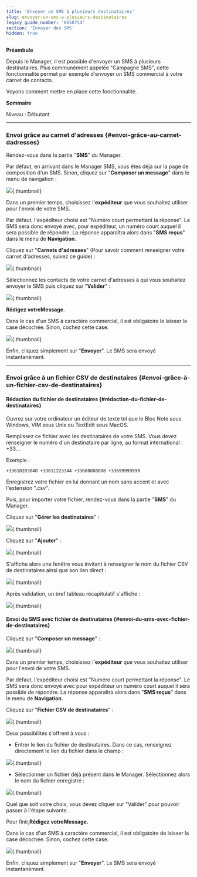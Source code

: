 ```yaml
---
title: 'Envoyer un SMS à plusieurs destinataires'
slug: envoyer-un-sms-a-plusieurs-destinataires
legacy_guide_number: '8650754'
section: 'Envoyer des SMS'
hidden: true
---
```


**Préambule**

Depuis le Manager, il est possible d'envoyer un SMS à plusieurs destinataires. Plus communément appelée "Campagne SMS", cette fonctionnalité permet par exemple d'envoyer un SMS commercial à votre carnet de contacts.

Voyons comment mettre en place cette fonctionnalité.

**Sommaire**

Niveau : Débutant

------------------------------------------------------------------------

### Envoi grâce au carnet d'adresses {#envoi-grâce-au-carnet-dadresses}

Rendez-vous dans la partie "**SMS**" du Manager.

Par défaut, en arrivant dans le Manager SMS, vous êtes déjà sur la page de composition d'un SMS. Sinon, cliquez sur "**Composer un message**" dans le menu de navigation :

![](images/01.jpg){.thumbnail}

Dans un premier temps, choisissez l'**expéditeur** que vous souhaitez utiliser pour l'envoi de votre SMS.

Par défaut, l'expéditeur choisi est "Numéro court permettant la réponse". Le SMS sera donc envoyé avec, pour expéditeur, un numéro court auquel il sera possible de répondre. La réponse apparaîtra alors dans "**SMS reçus**" dans le menu de **Navigation**.

Cliquez sur "**Carnets d'adresses**" (Pour savoir comment renseigner votre carnet d'adresses, suivez ce guide) :

![](images/01.jpg){.thumbnail}

Sélectionnez les contacts de votre carnet d'adresses à qui vous souhaitez envoyer le SMS puis cliquez sur "**Valider**" :

![](images/02.jpg){.thumbnail}

**Rédigez votreMessage**.

Dans le cas d'un SMS à caractère commercial, il est obligatoire le laisser la case décochée. Sinon, cochez cette case.

![](images/03.jpg){.thumbnail}

Enfin, cliquez simplement sur "**Envoyer**". Le SMS sera envoyé instantanément.

------------------------------------------------------------------------

### Envoi grâce à un fichier CSV de destinataires {#envoi-grâce-à-un-fichier-csv-de-destinataires}

#### Rédaction du fichier de destinataires {#rédaction-du-fichier-de-destinataires}

Ouvrez sur votre ordinateur un éditeur de texte tel que le Bloc Note sous Windows, VIM sous Unix ou TextEdit sous MacOS.

Remplissez ce fichier avec les destinataires de votre SMS. Vous devez renseigner le numéro d'un destinataire par ligne, au format international : +33...

Exemple :

    +33610203040 +33611223344 +33688888888 +33699999999

Enregistrez votre fichier en lui donnant un nom sans accent et avec l'extension ".csv".

Puis, pour importer votre fichier, rendez-vous dans la partie "**SMS**" du Manager.

Cliquez sur "**Gérer les destinataires**" :

![](images/05.jpg){.thumbnail}

Cliquez sur "**Ajouter**" :

![](images/06.jpg){.thumbnail}

S'affiche alors une fenêtre vous invitant à renseigner le nom du fichier CSV de destinataires ainsi que son lien direct :

![](images/07.jpg){.thumbnail}

Après validation, un bref tableau récapitulatif s'affiche :

![](images/08.jpg){.thumbnail}

#### Envoi du SMS avec fichier de destinataires {#envoi-du-sms-avec-fichier-de-destinataires}

Cliquez sur "**Composer un message**" :

![](images/01.jpg){.thumbnail}

Dans un premier temps, choisissez l'**expéditeur** que vous souhaitez utiliser pour l'envoi de votre SMS.

Par défaut, l'expéditeur choisi est "Numéro court permettant la réponse". Le SMS sera donc envoyé avec pour expéditeur un numéro court auquel il sera possible de répondre. La réponse apparaîtra alors dans "**SMS reçus**" dans le menu de **Navigation**.

Cliquez sur "**Fichier CSV de destinataires**" :

![](images/04.jpg){.thumbnail}

Deux possibilités s'offrent à vous :

-   Entrer le lien du fichier de destinataires. Dans ce cas, renseignez directement le lien du fichier dans le champ :

![](images/09.jpg){.thumbnail}

-   Sélectionner un fichier déjà présent dans le Manager. Sélectionnez alors le nom du fichier enregistré :

![](images/10.jpg){.thumbnail}

Quel que soit votre choix, vous devez cliquer sur "Valider" pour pouvoir passer à l'étape suivante.

Pour finir,**Rédigez votreMessage.**

Dans le cas d'un SMS à caractère commercial, il est obligatoire de laisser la case décochée. Sinon, cochez cette case.

![](images/03.jpg){.thumbnail}

Enfin, cliquez simplement sur "**Envoyer**". Le SMS sera envoyé instantanément.



